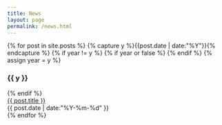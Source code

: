 ```yaml
---
title: News
layout: page
permalink: /news.html
---
```


<section class="text-2xl">
{% for post in site.posts %}
  {% capture y %}{{post.date | date:"%Y"}}{% endcapture %}
  {% if year != y %}
    {% if year or false %}
        </div>
    {% endif %}
    {% assign year = y %}
    <div class="mb-12">
    <h3 class="mb-3 text-base font-black">{{ y }}</h3>
  {% endif %}
    <article class="sm:flex justify-between mb-3">
        <a href="{{ site.github.url }}{{ post.url }}" title="{{ post.title }}" class="font-normal no-underline hover:underline max-w-80">{{ post.title }}</a>
        <div class="mt-1 mb-6 sm:m-0">
            <time datetime="{{ post.date | date:"%Y-%m-%d" }}" class="text-gray-600 text-sm font-medium tabular-nums">{{ post.date | date:"%Y-%m-%d" }}</time>
        </div>
    </article>
{% endfor %}
</div>
</section>